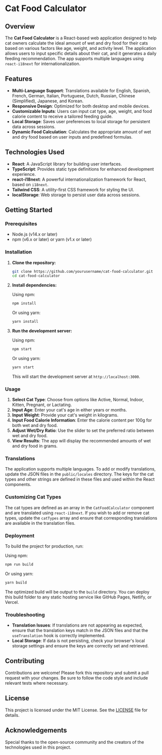 # Cat Food Calculator

## Overview

The **Cat Food Calculator** is a React-based web application designed to help cat owners calculate the ideal amount of wet and dry food for their cats based on various factors like age, weight, and activity level. The application allows users to input specific details about their cat, and it generates a daily feeding recommendation. The app supports multiple languages using `react-i18next` for internationalization.

## Features

- **Multi-Language Support**: Translations available for English, Spanish, French, German, Italian, Portuguese, Dutch, Russian, Chinese (Simplified), Japanese, and Korean.
- **Responsive Design**: Optimized for both desktop and mobile devices.
- **Customizable Inputs**: Users can input cat type, age, weight, and food calorie content to receive a tailored feeding guide.
- **Local Storage**: Saves user preferences to local storage for persistent data across sessions.
- **Dynamic Food Calculation**: Calculates the appropriate amount of wet and dry food based on user inputs and predefined formulas.

## Technologies Used

- **React**: A JavaScript library for building user interfaces.
- **TypeScript**: Provides static type definitions for enhanced development experience.
- **react-i18next**: A powerful internationalization framework for React, based on `i18next`.
- **Tailwind CSS**: A utility-first CSS framework for styling the UI.
- **localStorage**: Web storage to persist user data across sessions.

## Getting Started

### Prerequisites

- Node.js (v14.x or later)
- npm (v6.x or later) or yarn (v1.x or later)

### Installation

1. **Clone the repository:**

   ```bash
   git clone https://github.com/yourusername/cat-food-calculator.git
   cd cat-food-calculator
   ```

2. **Install dependencies:**

   Using npm:

   ```bash
   npm install
   ```

   Or using yarn:

   ```bash
   yarn install
   ```

3. **Run the development server:**

   Using npm:

   ```bash
   npm start
   ```

   Or using yarn:

   ```bash
   yarn start
   ```

   This will start the development server at `http://localhost:3000`.

### Usage

1. **Select Cat Type**: Choose from options like Active, Normal, Indoor, Kitten, Pregnant, or Lactating.
2. **Input Age**: Enter your cat's age in either years or months.
3. **Input Weight**: Provide your cat's weight in kilograms.
4. **Input Food Calorie Information**: Enter the calorie content per 100g for both wet and dry food.
5. **Adjust Wet/Dry Ratio**: Use the slider to set the preferred ratio between wet and dry food.
6. **View Results**: The app will display the recommended amounts of wet and dry food in grams.

### Translations

The application supports multiple languages. To add or modify translations, update the JSON files in the `public/locales` directory. The keys for the cat types and other strings are defined in these files and used within the React components.

### Customizing Cat Types

The cat types are defined as an array in the `CatFoodCalculator` component and are translated using `react-i18next`. If you wish to add or remove cat types, update the `catTypes` array and ensure that corresponding translations are available in the translation files.

### Deployment

To build the project for production, run:

Using npm:

```bash
npm run build
```

Or using yarn:

```bash
yarn build
```

The optimized build will be output to the `build` directory. You can deploy this build folder to any static hosting service like GitHub Pages, Netlify, or Vercel.

### Troubleshooting

- **Translation Issues**: If translations are not appearing as expected, ensure that the translation keys match in the JSON files and that the `useTranslation` hook is correctly implemented.
- **Local Storage**: If data is not persisting, check your browser's local storage settings and ensure the keys are correctly set and retrieved.

## Contributing

Contributions are welcome! Please fork this repository and submit a pull request with your changes. Be sure to follow the code style and include relevant tests where necessary.

## License

This project is licensed under the MIT License. See the [LICENSE](LICENSE) file for details.

## Acknowledgements

Special thanks to the open-source community and the creators of the technologies used in this project.

